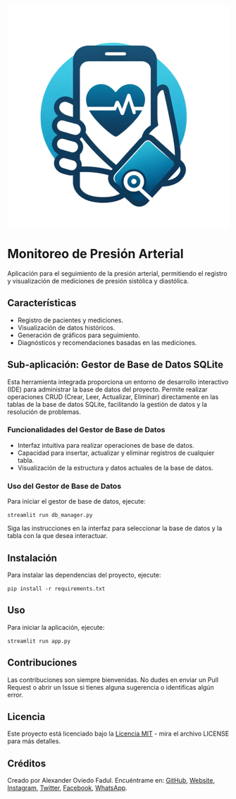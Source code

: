 ![Logo de Monitoreo de Presión Arterial](https://raw.githubusercontent.com/bladealex9848/Presion_Arterial/main/img/logo.png)

# Monitoreo de Presión Arterial

Aplicación para el seguimiento de la presión arterial, permitiendo el registro y visualización de mediciones de presión sistólica y diastólica.

## Características

- Registro de pacientes y mediciones.
- Visualización de datos históricos.
- Generación de gráficos para seguimiento.
- Diagnósticos y recomendaciones basadas en las mediciones.

## Sub-aplicación: Gestor de Base de Datos SQLite

Esta herramienta integrada proporciona un entorno de desarrollo interactivo (IDE) para administrar la base de datos del proyecto. Permite realizar operaciones CRUD (Crear, Leer, Actualizar, Eliminar) directamente en las tablas de la base de datos SQLite, facilitando la gestión de datos y la resolución de problemas.

### Funcionalidades del Gestor de Base de Datos

- Interfaz intuitiva para realizar operaciones de base de datos.
- Capacidad para insertar, actualizar y eliminar registros de cualquier tabla.
- Visualización de la estructura y datos actuales de la base de datos.

### Uso del Gestor de Base de Datos

Para iniciar el gestor de base de datos, ejecute:
```
streamlit run db_manager.py
```
Siga las instrucciones en la interfaz para seleccionar la base de datos y la tabla con la que desea interactuar.

## Instalación
Para instalar las dependencias del proyecto, ejecute:
```
pip install -r requirements.txt
```

## Uso
Para iniciar la aplicación, ejecute:
```
streamlit run app.py
```

## Contribuciones

Las contribuciones son siempre bienvenidas. No dudes en enviar un Pull Request o abrir un Issue si tienes alguna sugerencia o identificas algún error.

## Licencia

Este proyecto está licenciado bajo la [Licencia MIT](LICENSE) - mira el archivo LICENSE para más detalles.

## Créditos

Creado por Alexander Oviedo Fadul. Encuéntrame en: [GitHub](https://github.com/bladealex9848), [Website](https://alexander.oviedo.isabellaea.com/), [Instagram](https://www.instagram.com/alexander.oviedo.fadul), [Twitter](https://twitter.com/alexanderofadul), [Facebook](https://www.facebook.com/alexanderof/), [WhatsApp](https://api.whatsapp.com/send?phone=573015930519&text=Hola%20!Quiero%20conversar%20contigo!%20).
